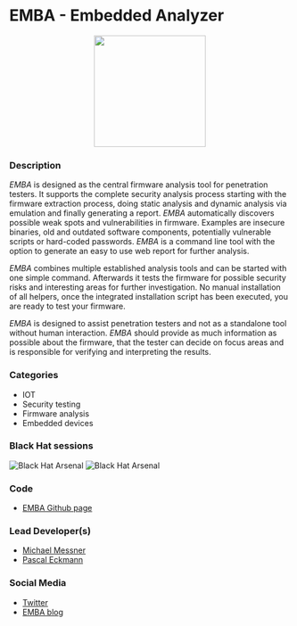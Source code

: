 # EMBA - Embedded Analyzer

<p align="center">
  <img src="https://github.com/e-m-b-a/emba/blob/master/helpers/emba.svg" width="200"/>
</p>

### Description
*EMBA* is designed as the central firmware analysis tool for penetration testers. It supports the complete security analysis process starting with the firmware extraction process, doing static analysis and dynamic analysis via emulation and finally generating a report. *EMBA* automatically discovers possible weak spots and vulnerabilities in firmware. Examples are insecure binaries, old and outdated software components, potentially vulnerable scripts or hard-coded passwords. *EMBA* is a command line tool with the option to generate an easy to use web report for further analysis.

*EMBA* combines multiple established analysis tools and can be started with one simple command. Afterwards it tests the firmware for possible security risks and interesting areas for further investigation. No manual installation of all helpers, once the integrated installation script has been executed, you are ready to test your firmware.

*EMBA* is designed to assist penetration testers and not as a standalone tool without human interaction. *EMBA* should provide as much information as possible about the firmware, that the tester can decide on focus areas and is responsible for verifying and interpreting the results.

### Categories
* IOT
* Security testing
* Firmware analysis
* Embedded devices


### Black Hat sessions
![Black Hat Arsenal](https://raw.githubusercontent.com/toolswatch/badges/master/arsenal/asia/2022.svg?sanitize=true)
![Black Hat Arsenal](https://raw.githubusercontent.com/toolswatch/badges/master/arsenal/usa/2022.svg?sanitize=true)

### Code
* [EMBA Github page](https://github.com/e-m-b-a/emba)

### Lead Developer(s)
* [Michael Messner](https://twitter.com/s3cur1ty_de)
* [Pascal Eckmann](https://twitter.com/_p4cx)

### Social Media
* [Twitter](https://twitter.com/securefirmware/)
* [EMBA blog](https://www.securefirmware.de/)
